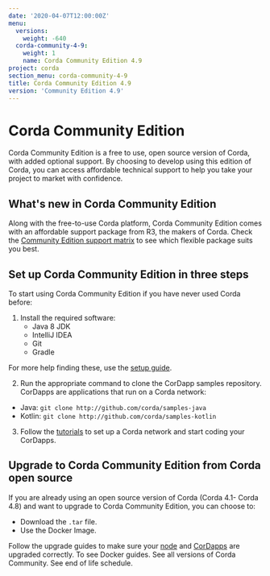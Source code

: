 ```yaml
---
date: '2020-04-07T12:00:00Z'
menu:
  versions:
    weight: -640
  corda-community-4-9:
    weight: 1
    name: Corda Community Edition 4.9
project: corda
section_menu: corda-community-4-9
title: Corda Community Edition 4.9
version: 'Community Edition 4.9'
---
```


# Corda Community Edition

Corda Community Edition is a free to use, open source version of Corda, with added optional support. By choosing to develop using this edition of Corda, you can access affordable technical support to help you take your project to market with confidence.

## What's new in Corda Community Edition

Along with the free-to-use Corda platform, Corda Community Edition comes with an affordable support package from R3, the makers of Corda. Check the [Community Edition support matrix](http://corda.net/support) to see which flexible package suits you best.

## Set up Corda Community Edition in three steps

To start using Corda Community Edition if you have never used Corda before:

1. Install the required software:
    * Java 8 JDK
    * IntelliJ IDEA
    * Git
    * Gradle

For more help finding these, use the [setup guide](community/getting-set-up.md).

2. Run the appropriate command to clone the CorDapp samples repository. CorDapps are applications that run on a Corda network:

* Java: `git clone http://github.com/corda/samples-java`
* Kotlin: `git clone http://github.com/corda/samples-kotlin`

3. Follow the [tutorials](/tutorials-index.md) to set up a Corda network and start coding your CorDapps.

## Upgrade to Corda Community Edition from Corda open source

If you are already using an open source version of Corda (Corda 4.1- Corda 4.8) and want to upgrade to Corda Community Edition, you can choose to:

* Download the `.tar` file.
* Use the Docker Image.

Follow the upgrade guides to make sure your [node](community/node-upgrade-notes.md) and [CorDapps](community/upgrade-cordapps.md) are upgraded correctly.
To see Docker guides. See all versions of Corda Community.
See end of life schedule. 
